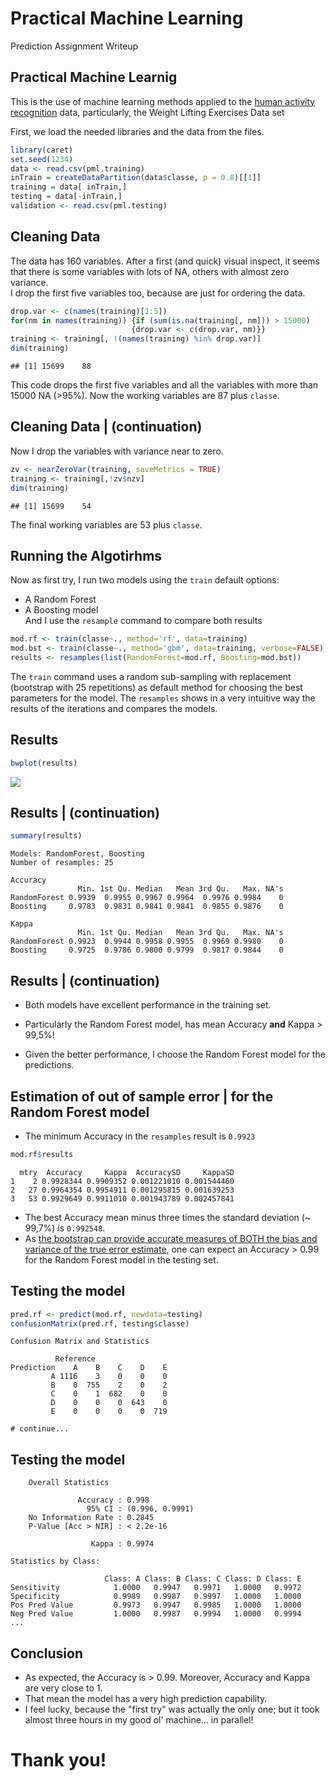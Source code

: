 # Practical Machine Learning
Prediction Assignment Writeup  


## Practical Machine Learnig

This is the use of machine learning methods applied to the [human activity recognition](http://groupware.les.inf.puc-rio.br/har) data, particularly, the Weight Lifting Exercises Data set

First, we load the needed libraries and the data from the files.

```r
library(caret)
set.seed(1234)
data <- read.csv(pml.training)
inTrain = createDataPartition(data$classe, p = 0.8)[[1]]
training = data[ inTrain,]
testing = data[-inTrain,]
validation <- read.csv(pml.testing)
```

## Cleaning Data 
The data has 160 variables. 
After a first (and quick) visual inspect, it seems that there is some variables with lots of NA, others with almost zero variance.  
I drop the first five variables too, because are just for ordering the data.

```r
drop.var <- c(names(training)[1:5])
for(nm in names(training)) {if (sum(is.na(training[, nm])) > 15000)  
                           {drop.var <- c(drop.var, nm)}}
training <- training[, !(names(training) %in% drop.var)]
dim(training)
```

```
## [1] 15699    88
```
This code drops the first five variables and all the variables with more than 15000 NA (>95%). Now the working variables are 87 plus ```classe```.

## Cleaning Data | (continuation)
Now I drop the variables with variance near to zero.

```r
zv <- nearZeroVar(training, saveMetrics = TRUE)
training <- training[,!zv$nzv]
dim(training)
```

```
## [1] 15699    54
```
The final working variables are 53 plus ```classe```.

## Running the Algotirhms
Now as first try, I run two models using the ```train``` default options:  
- A Random Forest  
- A Boosting model  
And I use the ```resample``` command to compare both results

```r
mod.rf <- train(classe~., method='rf', data=training)
mod.bst <- train(classe~., method='gbm', data=training, verbose=FALSE)
results <- resamples(list(RandomForest=mod.rf, Boosting=mod.bst))
```
The ```train``` command uses a random sub-sampling with replacement (bootstrap with 25 repetitions) as default method for choosing the best parameters for the model.
The ```resamples``` shows in a very intuitive way the results of the iterations and compares the models.

## Results

```r
bwplot(results)
```
![](Rplot12.png)

## Results | (continuation)

```r
summary(results)
```
```
Models: RandomForest, Boosting 
Number of resamples: 25 

Accuracy 
               Min. 1st Qu. Median   Mean 3rd Qu.   Max. NA's
RandomForest 0.9939  0.9955 0.9967 0.9964  0.9976 0.9984    0
Boosting     0.9783  0.9831 0.9841 0.9841  0.9855 0.9876    0

Kappa 
               Min. 1st Qu. Median   Mean 3rd Qu.   Max. NA's
RandomForest 0.9923  0.9944 0.9958 0.9955  0.9969 0.9980    0
Boosting     0.9725  0.9786 0.9800 0.9799  0.9817 0.9844    0
```

## Results | (continuation)
- Both models have excellent performance in the training set.  
  
- Particularly the Random Forest model, has mean Accuracy **and** Kappa > 99,5%!  
  
- Given the better performance, I choose the Random Forest model for the predictions.

## Estimation of out of sample error | for the Random Forest model
- The minimum Accuracy in the ```resamples``` result is ```0.9923```

```r
mod.rf$results
```
```
  mtry  Accuracy     Kappa  AccuracySD     KappaSD
1    2 0.9928344 0.9909352 0.001221010 0.001544460
2   27 0.9964354 0.9954911 0.001295815 0.001639253
3   53 0.9929649 0.9911010 0.001943789 0.002457841
```
- The best Accuracy mean minus three times the standard deviation (~ 99,7%) is ```0.992548```.
- As [the bootstrap can provide accurate measures of BOTH the bias and variance of the true error estimate](http://research.cs.tamu.edu/prism/lectures/pr/pr_l13.pdf), one can expect an Accuracy > 0.99 for the Random Forest model in the testing set. 

## Testing the model


```r
pred.rf <- predict(mod.rf, newdata=testing)
confusionMatrix(pred.rf, testing$classe)
```

```
Confusion Matrix and Statistics

          Reference
Prediction    A    B    C    D    E
         A 1116    3    0    0    0
         B    0  755    2    0    2
         C    0    1  682    0    0
         D    0    0    0  643    0
         E    0    0    0    0  719
  
# continue...
```

## Testing the model
```
    Overall Statistics
                                         
               Accuracy : 0.998          
                 95% CI : (0.996, 0.9991)
    No Information Rate : 0.2845         
    P-Value [Acc > NIR] : < 2.2e-16      
                                         
                  Kappa : 0.9974    
  
Statistics by Class:

                     Class: A Class: B Class: C Class: D Class: E
Sensitivity            1.0000   0.9947   0.9971   1.0000   0.9972
Specificity            0.9989   0.9987   0.9997   1.0000   1.0000
Pos Pred Value         0.9973   0.9947   0.9985   1.0000   1.0000
Neg Pred Value         1.0000   0.9987   0.9994   1.0000   0.9994
...
```

## Conclusion
- As expected, the Accuracy is > 0.99. Moreover, Accuracy and Kappa are very close to 1.  
- That mean the model has a very high prediction capability. 
- I feel lucky, because the "first try" was actually the only one; but it took almost three hours in my good ol' machine... in parallel!

# Thank you!
